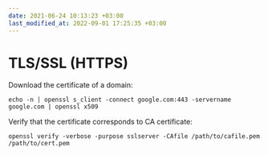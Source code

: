 ```yaml
---
date: 2021-06-24 10:13:23 +03:00
last_modified_at: 2022-09-01 17:25:35 +03:00
---
```


# TLS/SSL (HTTPS)

Download the certificate of a domain:

```
echo -n | openssl s_client -connect google.com:443 -servername google.com | openssl x509
```

Verify that the certificate corresponds to CA certificate:

```
openssl verify -verbose -purpose sslserver -CAfile /path/to/cafile.pem /path/to/cert.pem
```
